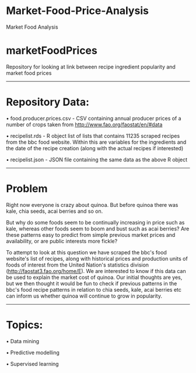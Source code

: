# Market-Food-Price-Analysis
Market Food Analysis

# marketFoodPrices
Repository for looking at link between recipe ingredient popularity and market food prices

---

# Repository Data:

• food.producer.prices.csv - CSV containing annual producer prices of a number of crops taken from http://www.fao.org/faostat/en/#data

• recipelist.rds - R object list of lists that contains 11235 scraped recipes from the bbc food website. Within this are variables for the ingredients and the date of the recipe creation (along with the actual recipes if interested)

• recipelist.json - JSON file containing the same data as the above R object

---

# Problem

Right now everyone is crazy about quinoa. But before quinoa there was kale, chia seeds, acai berries and so on. 

But why do some foods seem to be continually increasing in price such as kale, whereas other foods seem to boom and bust such as acai berries? Are these patterns easy to predict from simple previous market prices and availability, or are public interests more fickle? 

To attempt to look at this question we have scraped the bbc's food website's list of recipes, along with historical prices and production units of foods of interest from the United Nation's statistics division (http://faostat3.fao.org/home/E). We are interested to know if this data can be used to explain the market cost of quinoa. Our initial thoughts are yes, but we then thought it would be fun to check if previous patterns in the bbc's food recipe patterns in relation to chia seeds, kale, acai berries etc can inform us whether quinoa will continue to grow in popularity. 

---

# Topics: 

• Data mining

• Predictive modelling

• Supervised learning
